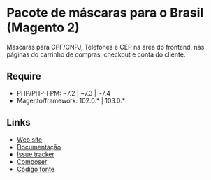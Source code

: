 # Pacote de máscaras para o Brasil (Magento 2)

Máscaras para CPF/CNPJ, Telefones e CEP na área do frontend, nas páginas do carrinho de compras, checkout e conta do cliente.

## Require
* PHP/PHP-FPM: ~7.2 | ~7.3 | ~7.4
* Magento/framework: 102.0.* | 103.0.*

## Links

* [Web site](https://www.eloom.com.br/mask-br)
* [Documentação](https://docs.eloom.com.br/pt/mask-br)
* [Issue tracker](https://github.com/eloom/module-mask-br/issues)
* [Composer](https://app.repman.io/organization/eloom-open/package/e5944bd9-ccb0-4c2e-9faf-db966dff8ac0/details)
* [Código fonte](https://github.com/eloom/module-mask-br)